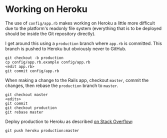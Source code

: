 Working on Heroku
=================

The use of `config/app.rb` makes working on Heroku a little more difficult due to the platform's readonly file system (everything that is to be deployed should be inside the Git repository directly).

I get around this using a `production` branch where `app.rb` is committed. This branch is pushed to Heroku but obviously never to GitHub.

    git checkout -b production
    cp config/app.rb.example config/app.rb
    <edit app.rb>
    git commit config/app.rb

When making a change to the Rails app, checkout `master`, commit the changes, then rebase the `production` branch to `master`.

    git checkout master
    <edits>
    git commit
    git checkout production
    git rebase master

Deploy production to Heroku as described [on Stack Overflow](http://stackoverflow.com/questions/1489393/good-git-deployment-using-branches-strategy-with-heroku):

    git push heroku production:master
